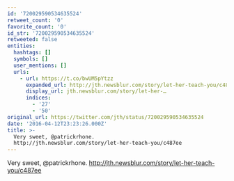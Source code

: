 ```yaml
---
id: '720029590534635524'
retweet_count: '0'
favorite_count: '0'
id_str: '720029590534635524'
retweeted: false
entities:
  hashtags: []
  symbols: []
  user_mentions: []
  urls:
    - url: https://t.co/bwUM5pYtzz
      expanded_url: http://jth.newsblur.com/story/let-her-teach-you/c487ee
      display_url: jth.newsblur.com/story/let-her-…
      indices:
        - '27'
        - '50'
original_url: https://twitter.com/jth/status/720029590534635524
date: '2016-04-12T23:23:26.000Z'
title: >-
  Very sweet, @patrickrhone.
  http://jth.newsblur.com/story/let-her-teach-you/c487ee
---
```


Very sweet, @patrickrhone. http://jth.newsblur.com/story/let-her-teach-you/c487ee
